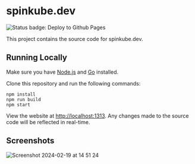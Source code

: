 # spinkube.dev

![Status badge: Deploy to Github Pages](https://github.com/spinkube/documentation/actions/workflows/deploy.yaml/badge.svg)

This project contains the source code for spinkube.dev.

## Running Locally

Make sure you have [Node.js](http://nodejs.org/) and [Go](https://golang.org) installed.

Clone this repository and run the following commands:

```console
npm install
npm run build
npm start
```

View the website at <http://localhost:1313>. Any changes made to the source code will be reflected in real-time.

## Screenshots

![Screenshot 2024-02-19 at 14 51 24](https://github.com/spinkube/documentation/assets/9831342/98fef78c-3770-42c4-be1c-88d7282130e7)
